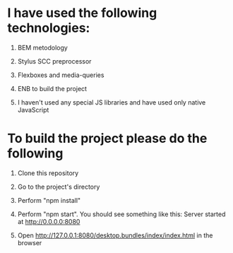 # I have used the following technologies:
1) BEM metodology

2) Stylus SCC preprocessor

3) Flexboxes and media-queries

4) ENB to build the project

5) I haven't used any special JS libraries and have used only native JavaScript


# To build the project please do the following
1) Clone this repository

2) Go to the project's directory

3) Perform "npm install"

4) Perform "npm start". You should see something like this: Server started at http://0.0.0.0:8080

5) Open http://127.0.0.1:8080/desktop.bundles/index/index.html in the browser
